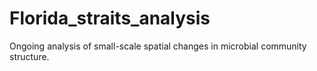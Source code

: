# Florida_straits_analysis
Ongoing analysis of small-scale spatial changes in microbial community structure.

